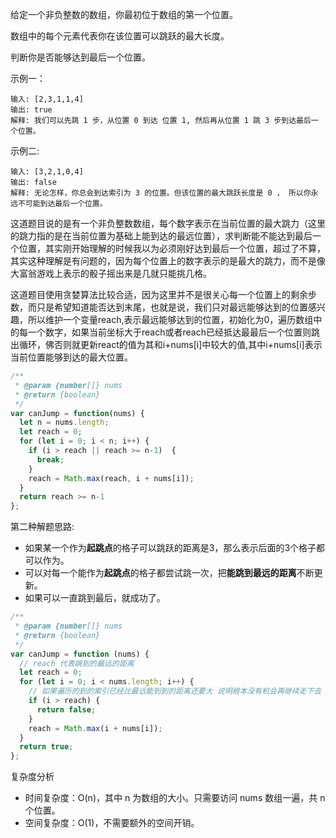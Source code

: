 给定一个非负整数的数组，你最初位于数组的第一个位置。


数组中的每个元素代表你在该位置可以跳跃的最大长度。

判断你是否能够达到最后一个位置。

示例一：
```
输入: [2,3,1,1,4]
输出: true
解释: 我们可以先跳 1 步，从位置 0 到达 位置 1, 然后再从位置 1 跳 3 步到达最后一个位置。
```

示例二:
```
输入: [3,2,1,0,4]
输出: false
解释: 无论怎样，你总会到达索引为 3 的位置。但该位置的最大跳跃长度是 0 ， 所以你永远不可能到达最后一个位置。
```

这道题目说的是有一个非负整数数组，每个数字表示在当前位置的最大跳力（这里的跳力指的是在当前位置为基础上能到达的最远位置），求判断能不能达到最后一个位置，其实刚开始理解的时候我以为必须刚好达到最后一个位置，超过了不算，其实这种理解是有问题的，因为每个位置上的数字表示的是最大的跳力，而不是像大富翁游戏上表示的骰子摇出来是几就只能挑几格。

这道题目使用贪婪算法比较合适，因为这里并不是很关心每一个位置上的剩余步数，而只是希望知道能否达到末尾，也就是说，我们只对最远能够达到的位置感兴趣，所以维护一个变量reach,表示最远能够达到的位置，初始化为0，遍历数组中的每一个数字，如果当前坐标大于reach或者reach已经抵达最最后一个位置则跳出循环，佛否则就更新react的值为其和i+nums[i]中较大的值,其中i+nums[i]表示当前位置能够到达的最大位置。

```js
/**
 * @param {number[]} nums
 * @return {boolean}
 */
var canJump = function(nums) {
  let n = nums.length;
  let reach = 0;
  for (let i = 0; i < n; i++) {
    if (i > reach || reach >= n-1)  {
      break;
    }
    reach = Math.max(reach, i + nums[i]);
  }
  return reach >= n-1
};
```

第二种解题思路:
  * 如果某一个作为**起跳点**的格子可以跳跃的距离是3，那么表示后面的3个格子都可以作为。
  * 可以对每一个能作为**起跳点**的格子都尝试跳一次，把**能跳到最远的距离**不断更新。
  * 如果可以一直跳到最后，就成功了。

```js
/**
 * @param {number[]} nums
 * @return {boolean}
 */
var canJump = function (nums) {
  // reach 代表跳到的最远的距离
  let reach = 0;
  for (let i = 0; i < nums.length; i++) {
    // 如果遍历的到的索引已经比最远能到到的距离还要大 说明根本没有机会再继续走下去
    if (i > reach) {
      return false;
    }
    reach = Math.max(i + nums[i]);
  }
  return true;
};
```

复杂度分析
* 时间复杂度：O(n)，其中 n 为数组的大小。只需要访问 nums 数组一遍，共 n 个位置。
* 空间复杂度：O(1)，不需要额外的空间开销。

